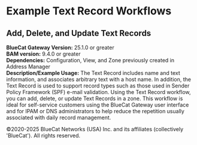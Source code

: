# **Example Text Record Workflows**
## Add, Delete, and Update Text Records

**BlueCat Gateway Version:** 25.1.0 or greater <br/>
**BAM version:** 9.4.0 or greater <br/>
**Dependencies:** Configuration, View, and Zone previously created in Address Manager <br/>
**Description/Example Usage:** The Text Record includes name and text information, and associates arbitrary text with a host name. In addition, the Text Record is used to support record types such as those used in Sender Policy Framework (SPF) e-mail validation. Using the Text Record workflow, you can add, delete, or update Text Records in a zone. This workflow is ideal for self-service customers using the BlueCat Gateway user interface and for IPAM or DNS administrators to help reduce the repetition usually associated with daily record management.

©2020-2025 BlueCat Networks (USA) Inc. and its affiliates (collectively 'BlueCat'). All rights reserved.
